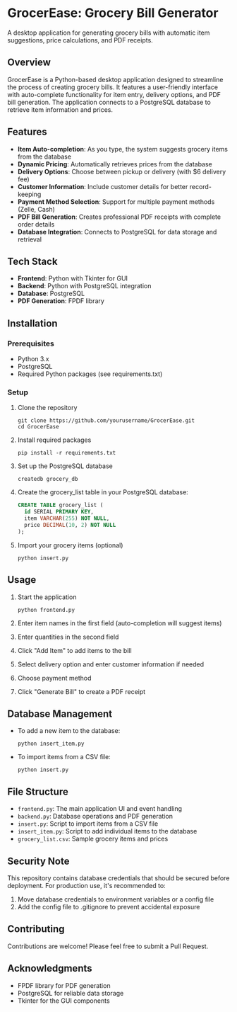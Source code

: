 # GrocerEase: Grocery Bill Generator

A desktop application for generating grocery bills with automatic item suggestions, price calculations, and PDF receipts.

## Overview

GrocerEase is a Python-based desktop application designed to streamline the process of creating grocery bills. It features a user-friendly interface with auto-complete functionality for item entry, delivery options, and PDF bill generation. The application connects to a PostgreSQL database to retrieve item information and prices.

## Features

- **Item Auto-completion**: As you type, the system suggests grocery items from the database
- **Dynamic Pricing**: Automatically retrieves prices from the database
- **Delivery Options**: Choose between pickup or delivery (with $6 delivery fee)
- **Customer Information**: Include customer details for better record-keeping
- **Payment Method Selection**: Support for multiple payment methods (Zelle, Cash)
- **PDF Bill Generation**: Creates professional PDF receipts with complete order details
- **Database Integration**: Connects to PostgreSQL for data storage and retrieval

## Tech Stack

- **Frontend**: Python with Tkinter for GUI
- **Backend**: Python with PostgreSQL integration
- **Database**: PostgreSQL
- **PDF Generation**: FPDF library

## Installation

### Prerequisites

- Python 3.x
- PostgreSQL
- Required Python packages (see requirements.txt)

### Setup

1. Clone the repository
   ```
   git clone https://github.com/yourusername/GrocerEase.git
   cd GrocerEase
   ```

2. Install required packages
   ```
   pip install -r requirements.txt
   ```

3. Set up the PostgreSQL database
   ```
   createdb grocery_db
   ```

4. Create the grocery_list table in your PostgreSQL database:
   ```sql
   CREATE TABLE grocery_list (
     id SERIAL PRIMARY KEY,
     item VARCHAR(255) NOT NULL,
     price DECIMAL(10, 2) NOT NULL
   );
   ```

5. Import your grocery items (optional)
   ```
   python insert.py
   ```

## Usage

1. Start the application
   ```
   python frontend.py
   ```

2. Enter item names in the first field (auto-completion will suggest items)

3. Enter quantities in the second field

4. Click "Add Item" to add items to the bill

5. Select delivery option and enter customer information if needed

6. Choose payment method

7. Click "Generate Bill" to create a PDF receipt

## Database Management

- To add a new item to the database:
  ```
  python insert_item.py
  ```

- To import items from a CSV file:
  ```
  python insert.py
  ```

## File Structure

- `frontend.py`: The main application UI and event handling
- `backend.py`: Database operations and PDF generation
- `insert.py`: Script to import items from a CSV file
- `insert_item.py`: Script to add individual items to the database
- `grocery_list.csv`: Sample grocery items and prices

## Security Note

This repository contains database credentials that should be secured before deployment. For production use, it's recommended to:

1. Move database credentials to environment variables or a config file
2. Add the config file to .gitignore to prevent accidental exposure

## Contributing

Contributions are welcome! Please feel free to submit a Pull Request.

## Acknowledgments

- FPDF library for PDF generation
- PostgreSQL for reliable data storage
- Tkinter for the GUI components
